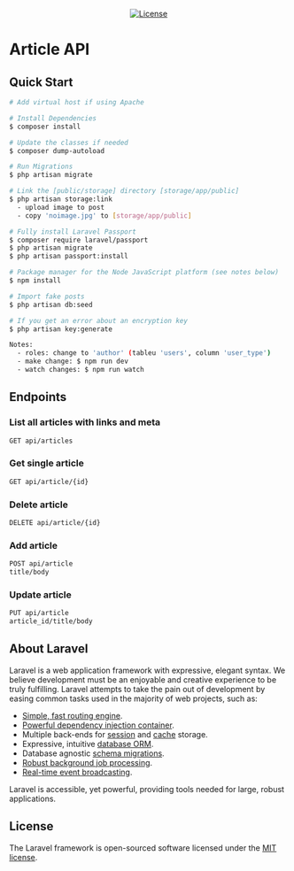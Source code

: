 <p align="center">
<a href="https://packagist.org/packages/laravel/framework"><img src="https://poser.pugx.org/laravel/framework/license.svg" alt="License"></a>
</p>

# Article API

## Quick Start

``` bash
# Add virtual host if using Apache

# Install Dependencies
$ composer install

# Update the classes if needed
$ composer dump-autoload

# Run Migrations
$ php artisan migrate

# Link the [public/storage] directory [storage/app/public]
$ php artisan storage:link
  - upload image to post
  - copy 'noimage.jpg' to [storage/app/public]

# Fully install Laravel Passport
$ composer require laravel/passport
$ php artisan migrate
$ php artisan passport:install

# Package manager for the Node JavaScript platform (see notes below)
$ npm install

# Import fake posts
$ php artisan db:seed

# If you get an error about an encryption key
$ php artisan key:generate

Notes:
  - roles: change to 'author' (tableu 'users', column 'user_type') 
  - make change: $ npm run dev
  - watch changes: $ npm run watch
```

## Endpoints

### List all articles with links and meta
``` bash
GET api/articles
```
### Get single article
``` bash
GET api/article/{id}
```

### Delete article
``` bash
DELETE api/article/{id}
```

### Add article
``` bash
POST api/article
title/body
```

### Update article
``` bash
PUT api/article
article_id/title/body
```

## About Laravel

Laravel is a web application framework with expressive, elegant syntax. We believe development must be an enjoyable and creative experience to be truly fulfilling. Laravel attempts to take the pain out of development by easing common tasks used in the majority of web projects, such as:

- [Simple, fast routing engine](https://laravel.com/docs/routing).
- [Powerful dependency injection container](https://laravel.com/docs/container).
- Multiple back-ends for [session](https://laravel.com/docs/session) and [cache](https://laravel.com/docs/cache) storage.
- Expressive, intuitive [database ORM](https://laravel.com/docs/eloquent).
- Database agnostic [schema migrations](https://laravel.com/docs/migrations).
- [Robust background job processing](https://laravel.com/docs/queues).
- [Real-time event broadcasting](https://laravel.com/docs/broadcasting).

Laravel is accessible, yet powerful, providing tools needed for large, robust applications.


## License

The Laravel framework is open-sourced software licensed under the [MIT license](https://opensource.org/licenses/MIT).
